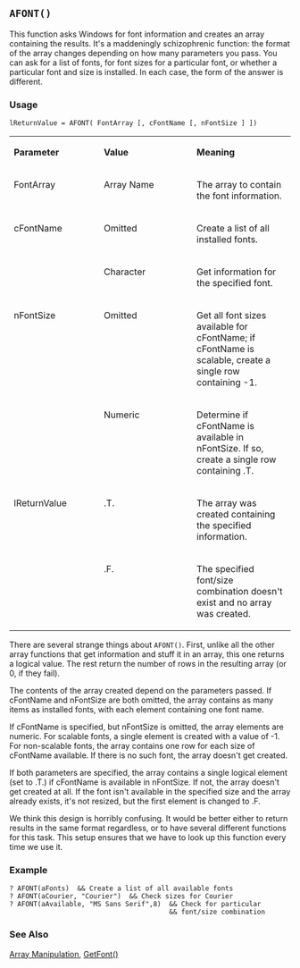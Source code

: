 ## `AFONT()`

This function asks Windows for font information and creates an array containing the results. It's a maddeningly schizophrenic function: the format of the array changes depending on how many parameters you pass. You can ask for a list of fonts, for font sizes for a particular font, or whether a particular font and size is installed. In each case, the form of the answer is different.

### Usage

```foxpro
lReturnValue = AFONT( FontArray [, cFontName [, nFontSize ] ])
```
<table>
<tr>
  <td width="32%" valign="top">
  <p><b>Parameter</b></p>
  </td>
  <td width="23%" valign="top">
  <p><b>Value</b></p>
  </td>
  <td width="45%" valign="top">
  <p><b>Meaning</b></p>
  </td>
 </tr>
<tr>
  <td width="32%" valign="top">
  <p>FontArray</p>
  </td>
  <td width="23%" valign="top">
  <p>Array Name</p>
  </td>
  <td width="45%" valign="top">
  <p>The array to contain the font information.</p>
  </td>
 </tr>
<tr>
  <td width="32%" rowspan="2" valign="top">
  <p>cFontName</p>
  </td>
  <td width="23%" valign="top">
  <p>Omitted</p>
  </td>
  <td width="45%" valign="top">
  <p>Create a list of all installed fonts.</p>
  </td>
 </tr>
<tr>
  <td width="33%" valign="top">
  <p>Character</p>
  </td>
  <td width="67%" valign="top">
  <p>Get information for the specified font.</p>
  </td>
 </tr>
<tr>
  <td width="32%" rowspan="2" valign="top">
  <p>nFontSize</p>
  </td>
  <td width="23%" valign="top">
  <p>Omitted</p>
  </td>
  <td width="45%" valign="top">
  <p>Get all font sizes available for cFontName; if cFontName is scalable, create a single row containing -1.</p>
  </td>
 </tr>
<tr>
  <td width="33%" valign="top">
  <p>Numeric</p>
  </td>
  <td width="67%" valign="top">
  <p>Determine if cFontName is available in nFontSize. If so, create a single row containing .T.</p>
  </td>
 </tr>
<tr>
  <td width="32%" rowspan="2" valign="top">
  <p>lReturnValue</p>
  </td>
  <td width="23%" valign="top">
  <p>.T.</p>
  </td>
  <td width="45%" valign="top">
  <p>The array was created containing the specified information.</p>
  </td>
 </tr>
<tr>
  <td width="33%" valign="top">
  <p>.F.</p>
  </td>
  <td width="67%" valign="top">
  <p>The specified font/size combination doesn't exist and no array was created.</p>
  </td>
 </tr>
</table>

There are several strange things about `AFONT()`. First, unlike all the other array functions that get information and stuff it in an array, this one returns a logical value. The rest return the number of rows in the resulting array (or 0, if they fail).

The contents of the array created depend on the parameters passed. If cFontName and nFontSize are both omitted, the array contains as many items as installed fonts, with each element containing one font name.

If cFontName is specified, but nFontSize is omitted, the array elements are numeric. For scalable fonts, a single element is created with a value of -1. For non-scalable fonts, the array contains one row for each size of cFontName available. If there is no such font, the array doesn't get created.

If both parameters are specified, the array contains a single logical element (set to .T.) if cFontName is available in nFontSize. If not, the array doesn't get created at all. If the font isn't available in the specified size and the array already exists, it's not resized, but the first element is changed to .F.

We think this design is horribly confusing. It would be better either to return results in the same format regardless, or to have several different functions for this task. This setup ensures that we have to look up this function every time we use it.

### Example

```foxpro
? AFONT(aFonts)  && Create a list of all available fonts
? AFONT(aCourier, "Courier")  && Check sizes for Courier
? AFONT(aAvailable, "MS Sans Serif",8)  && Check for particular
                                        && font/size combination
```
### See Also

[Array Manipulation](s4g282.md), [GetFont()](s4g294.md)